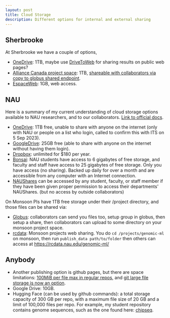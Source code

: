 ```yaml
---
layout: post
title: Cloud Storage
description: Different options for internal and external sharing
---
```


## Sherbrooke

At Sherbrooke we have a couple of options,

- [OneDrive](https://www.usherbrooke.ca/services-informatiques/repertoire/collaboration/microsoft-365/onedrive): 1TB, maybe use [DriveToWeb](https://www.drv.tw/#how) for sharing results on public web pages?
- [Alliance Canada project
  space](https://docs.alliancecan.ca/wiki/Storage_and_file_management#Filesystem_quotas_and_policies):
  1TB, [shareable with collaborators via copy to globus shared
  endpoint](https://docs.alliancecan.ca/wiki/Sharing_data).
- [EspaceWeb](https://www.usherbrooke.ca/services-informatiques/repertoire/applications/espace-web#acc-4085-1131): 1GB, web access.

## NAU

Here is a summary of my current understanding of cloud storage options
available to NAU researchers, and to our collaborators. [Link to official
docs](https://in.nau.edu/its/filesharing-storage/).

- [OneDrive](https://in.nau.edu/its/onedrive-for-business/): 1TB free,
  unable to share with anyone on the internet (only with NAU or people
  on a list who login, called to confirm this with ITS on 5 Sep 2023).
- [GoogleDrive](https://in.nau.edu/its/google-drive/): 25GB free (able
  to share with anyone on the internet without having them login).
- [Dropbox](https://nau.service-now.com/sp?id=kb_article&article=KB0014469):
  unlimited for $180 per year.
- [Bonsai](https://in.nau.edu/its/bonsai/): NAU students have access
  to 6 gigabytes of free storage, and faculty and staff have access to
  25 gigabytes of free storage. Only you have access (no
  sharing). Backed up daily for over a month and are accessible from
  any computer with an Internet connection.
- [NAUShares](https://in.nau.edu/its/naushares/) can be accessed by
  any student, faculty, or staff member if they have been given proper
  permission to access their departments' NAUShares. (but no access by
  outside collaborators)

On Monsoon PIs have 1TB free storage under their /project directory,
and those files can be shared via:

- [Globus](https://www.globus.org/): collaborators can send you files
  too, setup group in globus, then setup a share, then collaborators
  can upload to some directory on your monsoon project space.
- [rcdata](https://in.nau.edu/arc/data-portal/): Monsoon projects web
  sharing. You do `cd /projects/genomic-ml` on monsoon, then run
  `publish_data path/to/folder` then others can access at
  <https://rcdata.nau.edu/genomic-ml/>

## Anybody

- Another publishing option is github pages, but there are space
  limitations: [100MiB per file max in regular repos](https://docs.github.com/en/repositories/working-with-files/managing-large-files/about-large-files-on-github), and [git large file storage is now an option](https://docs.github.com/en/repositories/working-with-files/managing-large-files/about-storage-and-bandwidth-usage).
- Google Drive: 10GB.
- Hugging Face (can be used by github commands): a total storage capacity of 300 GB per repo, with a maximum file size of 20 GB and a limit of 100,000 files per repo. For example, my student repository contains genome sequences, such as the one found here: [chipseq](https://huggingface.co/datasets/lamtung16/compressed_chipseq).
